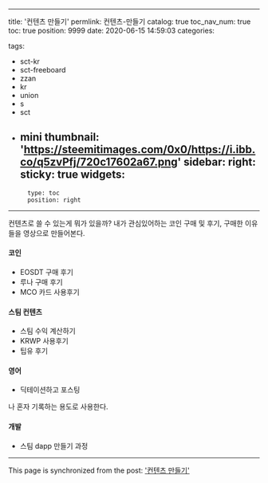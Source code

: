 
---
title: '컨텐츠 만들기'
permlink: 컨텐츠-만들기
catalog: true
toc_nav_num: true
toc: true
position: 9999
date: 2020-06-15 14:59:03
categories:

tags:
- sct-kr
- sct-freeboard
- zzan
- kr
- union
- s
- sct
- mini
thumbnail: 'https://steemitimages.com/0x0/https://i.ibb.co/q5zvPfj/720c17602a67.png'
sidebar:
    right:
        sticky: true
widgets:
    -
        type: toc
        position: right
---


컨텐츠로 쓸 수 있는게 뭐가 있을까? 내가 관심있어하는 코인 구매 및 후기, 구매한 이유들을 영상으로 만들어본다.

#### 코인

* EOSDT 구매 후기
* 루나 구매 후기
* MCO 카드 사용후기

#### 스팀 컨텐츠

* 스팀 수익 계산하기
* KRWP 사용후기
* 팁유 후기

#### 영어

* 딕테이션하고 포스팅

나 혼자 기록하는 용도로 사용한다.

#### 개발
* 스팀 dapp 만들기 과정

- - -

This page is synchronized from the post: ['컨텐츠 만들기'](https://steempeak.com/@jacobyu/6hoxpu)
